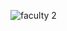 ![faculty 2](https://user-images.githubusercontent.com/121348419/210178623-568e7191-ccdf-4c6b-aa1d-7c3d0dfd624e.JPG)
